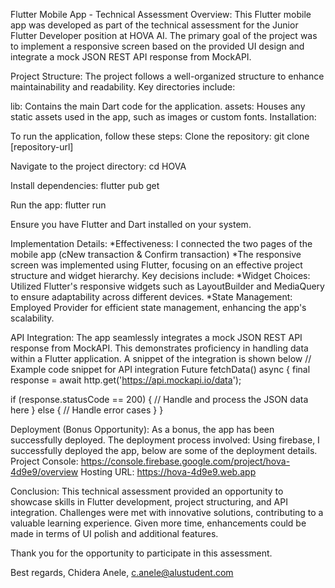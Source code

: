 Flutter Mobile App - Technical Assessment
Overview:
This Flutter mobile app was developed as part of the technical assessment for the Junior Flutter Developer position at HOVA AI. The primary goal of the project was to implement a responsive screen based on the provided UI design and integrate a mock JSON REST API response from MockAPI.

Project Structure:
The project follows a well-organized structure to enhance maintainability and readability. Key directories include:

lib: Contains the main Dart code for the application.
assets: Houses any static assets used in the app, such as images or custom fonts.
Installation:

To run the application, follow these steps:
Clone the repository:
git clone [repository-url]

Navigate to the project directory:
cd HOVA

Install dependencies:
flutter pub get

Run the app:
flutter run

Ensure you have Flutter and Dart installed on your system.

Implementation Details:
*Effectiveness: I connected the two pages of the mobile app (cNew transaction & Confirm transaction)
*The responsive screen was implemented using Flutter, focusing on an effective project structure and widget hierarchy. Key decisions include:
*Widget Choices: Utilized Flutter's responsive widgets such as LayoutBuilder and MediaQuery to ensure adaptability across different devices.
*State Management: Employed Provider for efficient state management, enhancing the app's scalability.

API Integration:
The app seamlessly integrates a mock JSON REST API response from MockAPI. This demonstrates proficiency in handling data within a Flutter application. A snippet of the integration is shown below
// Example code snippet for API integration
Future<void> fetchData() async {
final response = await http.get('https://api.mockapi.io/data');

if (response.statusCode == 200) {
// Handle and process the JSON data here
} else {
// Handle error cases
}
}

Deployment (Bonus Opportunity):
As a bonus, the app has been successfully deployed. The deployment process involved:
Using firebase, I successfully deployed the app, below are some of the deployment details.
Project Console: https://console.firebase.google.com/project/hova-4d9e9/overview
Hosting URL: https://hova-4d9e9.web.app

Conclusion:
This technical assessment provided an opportunity to showcase skills in Flutter development, project structuring, and API integration. Challenges were met with innovative solutions, contributing to a valuable learning experience. Given more time, enhancements could be made in terms of UI polish and additional features.

Thank you for the opportunity to participate in this assessment.

Best regards,
Chidera Anele,
c.anele@alustudent.com

